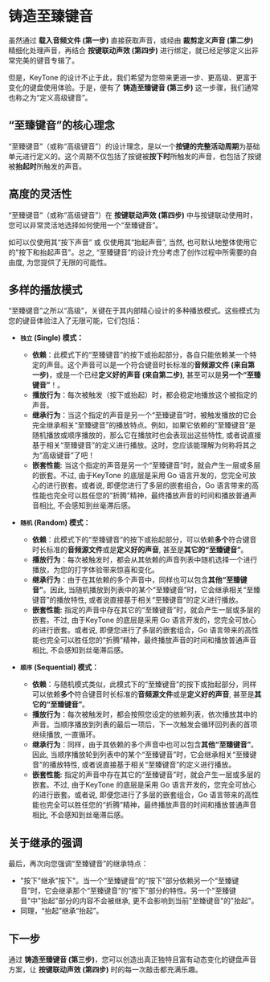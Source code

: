 # 铸造至臻键音

虽然通过 **载入音频文件 (第一步)** 直接获取声音，或经由 **裁剪定义声音 (第二步)** 精细化处理声音，再结合 **按键联动声效 (第四步)** 进行绑定，就已经足够定义出非常完美的键音专辑了。

但是，KeyTone 的设计不止于此，我们希望为您带来更进一步、更高级、更富于变化的键盘使用体验。于是，便有了 **铸造至臻键音 (第三步)** 这一步骤，我们通常也称之为“定义高级键音”。

## **“至臻键音”的核心理念**

“至臻键音”（或称“高级键音”）的设计理念，是以一个**按键的完整活动周期**为基础单元进行定义的。这个周期不仅包括了按键被**按下时**所触发的声音，也包括了按键被**抬起时**所触发的声音。

## **高度的灵活性**

“至臻键音”（或称“高级键音”）在 **按键联动声效 (第四步)** 中与按键联动使用时，您可以非常灵活地选择如何使用一个“至臻键音”。

如可以仅使用其“按下声音” 或 仅使用其“抬起声音”, 当然, 也可默认地整体使用它的"按下和抬起声音"。总之, “至臻键音”的设计充分考虑了创作过程中所需要的自由度, 为您提供了无限的可能性。

## **多样的播放模式**

“至臻键音”之所以“高级”，关键在于其内部精心设计的多种播放模式。这些模式为您的键音体验注入了无限可能，它们包括：

* **`独立` (Single) 模式：**
  * **依赖**：此模式下的“至臻键音”的按下或抬起部分，各自只能依赖某一个特定的声音。这个声音可以是一个符合键音时长标准的**音频源文件 (来自第一步)**，或是一个已经**定义好的声音 (来自第二步)**, 甚至可以是**另一个“至臻键音”**！。
  * **播放行为**：每次被触发（按下或抬起）时，都会稳定地播放这个被指定的声音。
  * **继承行为**：当这个指定的声音是另一个“至臻键音”时，被触发播放的它会完全继承相关“至臻键音”的播放特点。例如，如果它依赖的“至臻键音”是随机播放或顺序播放的，那么它在播放时也会表现出这些特性, 或者说直接基于相关“至臻键音”的定义进行播放。这时，您应该能理解为何称将其之为“高级键音”了吧！
  * **嵌套性能**: 当这个指定的声音是另一个“至臻键音”时，就会产生一层或多层的嵌套。不过, 由于KeyTone 的底层是采用 Go 语言开发的，您完全可放心的进行嵌套。或者说, 即便您进行了多层的嵌套组合，Go 语言带来的高性能也完全可以胜任您的“折腾”精神，最终播放声音的时间和播放普通声音相比, 不会感知到丝毫滞后感。

* **`随机` (Random) 模式：**
  * **依赖**：此模式下的“至臻键音”的按下或抬起部分，可以依赖**多个**符合键音时长标准的**音频源文件**或是**定义好的声音**, 甚至是**其它的“至臻键音”**。
  * **播放行为**：每次被触发时，都会从其依赖的声音列表中随机选择一个进行播放，为您的打字体验带来惊喜和变化。
  * **继承行为**：由于在其依赖的多个声音中，同样也可以包含**其他“至臻键音”**。因此, 当随机播放到列表中的某个“至臻键音”时，它会继承相关“至臻键音”的播放特性, 或者说直接基于相关“至臻键音”的定义进行播放。
  * **嵌套性能**: 指定的声音中存在其它的“至臻键音”时，就会产生一层或多层的嵌套。不过, 由于KeyTone 的底层是采用 Go 语言开发的，您完全可放心的进行嵌套。或者说, 即便您进行了多层的嵌套组合，Go 语言带来的高性能也完全可以胜任您的“折腾”精神，最终播放声音的时间和播放普通声音相比, 不会感知到丝毫滞后感。

* **`顺序` (Sequential) 模式：**
  * **依赖**：与随机模式类似，此模式下的“至臻键音”的按下或抬起部分，同样可以依赖**多个**符合键音时长标准的**音频源文件**或是**定义好的声音**, 甚至是**其它的“至臻键音”**。
  * **播放行为**：每次被触发时，都会按照您设定的依赖列表，依次播放其中的声音。当顺序播放到列表的最后一项后，下一次触发会循环回列表的首项继续播放, 一直循环。
  * **继承行为**：同样，由于其依赖的多个声音中也可以包含**其他“至臻键音”**。因此, 当顺序播放轮到列表中的某个“至臻键音”时，它会继承相关“至臻键音”的播放特性, 或者说直接基于相关“至臻键音”的定义进行播放。
  * **嵌套性能**: 指定的声音中存在其它的“至臻键音”时，就会产生一层或多层的嵌套。不过, 由于KeyTone 的底层是采用 Go 语言开发的，您完全可放心的进行嵌套。或者说, 即便您进行了多层的嵌套组合，Go 语言带来的高性能也完全可以胜任您的“折腾”精神，最终播放声音的时间和播放普通声音相比, 不会感知到丝毫滞后感。

## **关于继承的强调**

最后，再次向您强调“至臻键音”的继承特点：
* "按下"继承"按下"。当一个“至臻键音”的“按下”部分依赖另一个“至臻键音”时，它会继承那个“至臻键音”的“按下”部分的特性。另一个"至臻键音"中"抬起"部分的内容不会被继承, 更不会影响到当前"至臻键音"的"抬起"。
* 同理，“抬起”继承“抬起”。

## **下一步**

通过 **铸造至臻键音 (第三步)**，您可以创造出真正独特且富有动态变化的键盘声音方案，让 **按键联动声效 (第四步)** 时的每一次敲击都充满乐趣。
